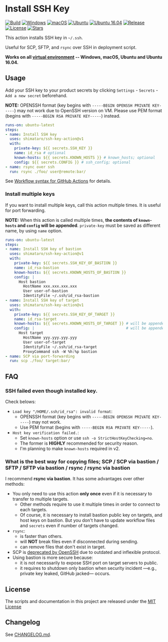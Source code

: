 # Install SSH Key

[![Build][image-build]][link-build]
[![Windows][image-verify-windows]][link-verify-windows]
[![macOS][image-verify-macos]][link-verify-macos]
[![Ubuntu][image-verify-ubuntu]][link-verify-ubuntu]
[![Ubuntu 16.04][image-verify-ubuntu1604]][link-verify-ubuntu1604]
[![Release][image-release]][link-release]
[![License][image-license]][link-license]
[![Stars][image-stars]][link-stars]

This action installs SSH key in `~/.ssh`.

Useful for SCP, SFTP, and `rsync` over SSH in deployment script.

**Works on all [virtual environment](https://help.github.com/en/actions/automating-your-workflow-with-github-actions/virtual-environments-for-github-hosted-runners#supported-runners-and-hardware-resources) -- Windows, macOS, Ubuntu and Ubuntu 16.04.**

## Usage

Add your SSH key to your product secrets by clicking `Settings` - `Secrets` - `Add a new secret` beforehand.

**NOTE:** OPENSSH format (key begins with `-----BEGIN OPENSSH PRIVATE KEY-----`) may not work due to OpenSSH version on VM. Please use PEM format (begins with `-----BEGIN RSA PRIVATE KEY-----`) instead.

```yaml
runs-on: ubuntu-latest
steps:
- name: Install SSH key
  uses: shimataro/ssh-key-action@v1
  with:
    private-key: ${{ secrets.SSH_KEY }}
    name: id_rsa # optional
    known-hosts: ${{ secrets.KNOWN_HOSTS }} # known_hosts; optional
    config: ${{ secrets.CONFIG }} # ssh_config; optional
- name: rsync over ssh
  run: rsync ./foo/ user@remote:bar/
```

See [Workflow syntax for GitHub Actions](https://help.github.com/en/articles/workflow-syntax-for-github-actions) for details.

### Install multiple keys

If you want to install multiple keys, call this action multiple times.
It is useful for port forwarding.

**NOTE:**  When this action is called multiple times, **the contents of `known-hosts` and `config` will be appended**. `private-key` must be saved as different name, by using `name` option.

```yaml
runs-on: ubuntu-latest
steps:
- name: Install SSH key of bastion
  uses: shimataro/ssh-key-action@v1
  with:
    private-key: ${{ secrets.SSH_KEY_OF_BASTION }}
    name: id_rsa-bastion
    known-hosts: ${{ secrets.KNOWN_HOSTS_OF_BASTION }}
    config: |
      Host bastion
        HostName xxx.xxx.xxx.xxx
        User user-of-bastion
        IdentityFile ~/.ssh/id_rsa-bastion
- name: Install SSH key of target
  uses: shimataro/ssh-key-action@v1
  with:
    private-key: ${{ secrets.SSH_KEY_OF_TARGET }}
    name: id_rsa-target
    known-hosts: ${{ secrets.KNOWN_HOSTS_OF_TARGET }} # will be appended!
    config: |                                         # will be appended!
      Host target
        HostName yyy.yyy.yyy.yyy
        User user-of-target
        IdentityFile ~/.ssh/id_rsa-target
        ProxyCommand ssh -W %h:%p bastion
- name: SCP via port-forwarding
  run: scp ./foo/ target:bar/
```

## FAQ

### SSH failed even though installed key.

Check belows:

* `Load key "/HOME/.ssh/id_rsa": invalid format`:
    * OPENSSH format (key begins with `-----BEGIN OPENSSH PRIVATE KEY-----`) may not work.
    * Use PEM format (begins with `-----BEGIN RSA PRIVATE KEY-----`).
* `Host key verification failed.`:
    * Set `known-hosts` option or use `ssh -o StrictHostKeyChecking=no`.
    * The former is **HIGHLY** recommended for security reason.
    * I'm planning to make `known-hosts` required in v2.

### What is the best way for copying files; SCP / SCP via bastion / SFTP / SFTP via bastion / rsync / rsync via bastion

I recommend **rsync via bastion**.
It has some advantages over other methods:

* You only need to use this action **only once** even if it is necessary to transfer to multiple targets.
    * Other methods require to use it multiple times in order to connect to each targets.
    * Of course, it is necessary to install bastion public key on targets, and host keys on bastion. But you don't have to update workflow files and `secrets` even if number of targets changed.
* `rsync`:
    * is faster than others.
    * will **NOT** break files even if disconnected during sending.
    * can remove files that don't exist in target.
* SCP is [deprecated by OpenSSH](https://www.openssh.com/txt/release-8.0) due to outdated and inflexible protocol.
* Using bastion is more secure because:
    * it is not necessarily to expose SSH port on target servers to public.
    * it requires to shutdown only bastion when security incident ―e.g., private key leaked, GitHub jacked― occurs.

## License

The scripts and documentation in this project are released under the [MIT License](LICENSE)

## Changelog

See [CHANGELOG.md](CHANGELOG.md).

[image-build]: https://github.com/shimataro/ssh-key-action/workflows/Build/badge.svg?event=push&branch=v1
[link-build]: https://github.com/shimataro/ssh-key-action
[image-verify-windows]: https://github.com/shimataro/ssh-key-action/workflows/Windows/badge.svg?event=push&branch=v1
[link-verify-windows]: https://github.com/shimataro/ssh-key-action
[image-verify-macos]: https://github.com/shimataro/ssh-key-action/workflows/macOS/badge.svg?event=push&branch=v1
[link-verify-macos]: https://github.com/shimataro/ssh-key-action
[image-verify-ubuntu]: https://github.com/shimataro/ssh-key-action/workflows/Ubuntu/badge.svg?event=push&branch=v1
[link-verify-ubuntu]: https://github.com/shimataro/ssh-key-action
[image-verify-ubuntu1604]: https://github.com/shimataro/ssh-key-action/workflows/Ubuntu%2016.04/badge.svg?event=push&branch=v1
[link-verify-ubuntu1604]: https://github.com/shimataro/ssh-key-action
[image-release]: https://img.shields.io/github/release/shimataro/ssh-key-action.svg
[link-release]: https://github.com/shimataro/ssh-key-action/releases
[image-license]: https://img.shields.io/github/license/shimataro/ssh-key-action.svg
[link-license]: ./LICENSE
[image-stars]: https://img.shields.io/github/stars/shimataro/ssh-key-action.svg
[link-stars]: https://github.com/shimataro/ssh-key-action/stargazers
